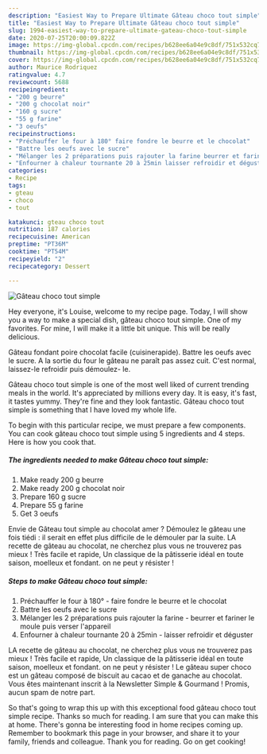 ```yaml
---
description: "Easiest Way to Prepare Ultimate Gâteau choco tout simple"
title: "Easiest Way to Prepare Ultimate Gâteau choco tout simple"
slug: 1994-easiest-way-to-prepare-ultimate-gateau-choco-tout-simple
date: 2020-07-25T20:00:09.822Z
image: https://img-global.cpcdn.com/recipes/b628ee6a04e9c8df/751x532cq70/gateau-choco-tout-simple-photo-principale-de-la-recette.jpg
thumbnail: https://img-global.cpcdn.com/recipes/b628ee6a04e9c8df/751x532cq70/gateau-choco-tout-simple-photo-principale-de-la-recette.jpg
cover: https://img-global.cpcdn.com/recipes/b628ee6a04e9c8df/751x532cq70/gateau-choco-tout-simple-photo-principale-de-la-recette.jpg
author: Maurice Rodriquez
ratingvalue: 4.7
reviewcount: 5688
recipeingredient:
- "200 g beurre"
- "200 g chocolat noir"
- "160 g sucre"
- "55 g farine"
- "3 oeufs"
recipeinstructions:
- "Préchauffer le four à 180° faire fondre le beurre et le chocolat"
- "Battre les oeufs avec le sucre"
- "Mélanger les 2 préparations puis rajouter la farine beurrer et fariner le moule puis verser l&#39;appareil"
- "Enfourner à chaleur tournante 20 à 25min laisser refroidir et déguster"
categories:
- Recipe
tags:
- gteau
- choco
- tout

katakunci: gteau choco tout 
nutrition: 187 calories
recipecuisine: American
preptime: "PT36M"
cooktime: "PT54M"
recipeyield: "2"
recipecategory: Dessert

---
```



![Gâteau choco tout simple](https://img-global.cpcdn.com/recipes/b628ee6a04e9c8df/751x532cq70/gateau-choco-tout-simple-photo-principale-de-la-recette.jpg)

Hey everyone, it's Louise, welcome to my recipe page. Today, I will show you a way to make a special dish, gâteau choco tout simple. One of my favorites. For mine, I will make it a little bit unique. This will be really delicious.

Gâteau fondant poire chocolat facile (cuisinerapide). Battre les oeufs avec le sucre. A la sortie du four le gâteau ne paraît pas assez cuit. C&#39;est normal, laissez-le refroidir puis démoulez- le.

Gâteau choco tout simple is one of the most well liked of current trending meals in the world. It's appreciated by millions every day. It is easy, it's fast, it tastes yummy. They're fine and they look fantastic. Gâteau choco tout simple is something that I have loved my whole life.


To begin with this particular recipe, we must prepare a few components. You can cook gâteau choco tout simple using 5 ingredients and 4 steps. Here is how you cook that.

<!--inarticleads1-->

##### The ingredients needed to make Gâteau choco tout simple:

1. Make ready 200 g beurre
1. Make ready 200 g chocolat noir
1. Prepare 160 g sucre
1. Prepare 55 g farine
1. Get 3 oeufs


Envie de Gâteau tout simple au chocolat amer ? Démoulez le gâteau une fois tiédi : il serait en effet plus difficile de le démouler par la suite. LA recette de gâteau au chocolat, ne cherchez plus vous ne trouverez pas mieux ! Très facile et rapide, Un classique de la pâtisserie idéal en toute saison, moelleux et fondant. on ne peut y résister ! 

<!--inarticleads2-->

##### Steps to make Gâteau choco tout simple:

1. Préchauffer le four à 180° - faire fondre le beurre et le chocolat
1. Battre les oeufs avec le sucre
1. Mélanger les 2 préparations puis rajouter la farine - beurrer et fariner le moule puis verser l&#39;appareil
1. Enfourner à chaleur tournante 20 à 25min - laisser refroidir et déguster


LA recette de gâteau au chocolat, ne cherchez plus vous ne trouverez pas mieux ! Très facile et rapide, Un classique de la pâtisserie idéal en toute saison, moelleux et fondant. on ne peut y résister ! Le gâteau super choco est un gâteau composé de biscuit au cacao et de ganache au chocolat. Vous êtes maintenant inscrit à la Newsletter Simple &amp; Gourmand ! Promis, aucun spam de notre part. 

So that's going to wrap this up with this exceptional food gâteau choco tout simple recipe. Thanks so much for reading. I am sure that you can make this at home. There's gonna be interesting food in home recipes coming up. Remember to bookmark this page in your browser, and share it to your family, friends and colleague. Thank you for reading. Go on get cooking!
